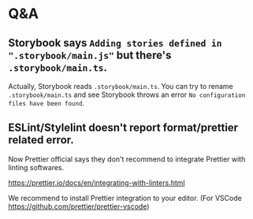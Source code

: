 # Q&A

## Storybook says `Adding stories defined in ".storybook/main.js"` but there's `.storybook/main.ts`.

Actually, Storybook reads `.storybook/main.ts`. You can try to rename `.storybook/main.ts` and see Storybook
throws an error `No configuration files have been found`.

## ESLint/Stylelint doesn't report format/prettier related error.

Now Prettier official says they don't recommend to integrate Prettier with linting softwares.

https://prettier.io/docs/en/integrating-with-linters.html

We recommend to install Prettier integration to your editor.
(For VSCode https://github.com/prettier/prettier-vscode)
